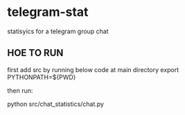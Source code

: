 # telegram-stat
statisyics for a telegram group chat

## HOE TO RUN
 first add src by running below code at main directory
 export PYTHONPATH=${PWD}

then run:
 
python src/chat_statistics/chat.py


